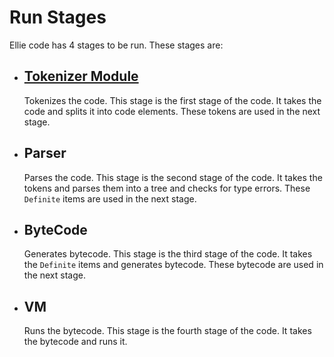 # Run Stages

Ellie code has 4 stages to be run. These stages are:

- ## [Tokenizer Module](./tokenizer_module.md)
    Tokenizes the code. This stage is the first stage of the code. It takes the code and splits it into code elements. These tokens are used in the next stage.
- ## Parser
    Parses the code. This stage is the second stage of the code. It takes the tokens and parses them into a tree and checks for type errors. These `Definite` items are used in the next stage.
- ## ByteCode
    Generates bytecode. This stage is the third stage of the code. It takes the `Definite` items and generates bytecode. These bytecode are used in the next stage.
- ## VM
    Runs the bytecode. This stage is the fourth stage of the code. It takes the bytecode and runs it.